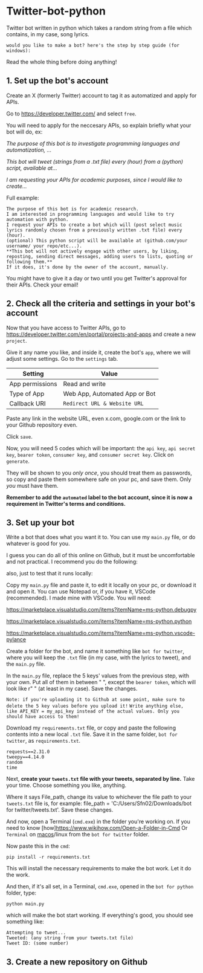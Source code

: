 # Twitter-bot-python
Twitter bot written in python which takes a random string from a file which contains, in my case, song lyrics.

`would you like to make a bot? here's the step by step guide (for windows):`

Read the whole thing before doing anything!

## 1. Set up the bot's account
Create an X (formerly Twitter) account to tag it as automatized and apply for APIs.

Go to https://developer.twitter.com/ and select `free`.

You will need to apply for the neccesary APIs, so explain briefly what your bot will do, ex:

_The purpose of this bot is to investigate programming languages and automatization, ..._

_This bot will tweet (strings from a .txt file) every (hour) from a (python) script, available at..._

_I am requesting your APIs for academic purposes, since I would like to create..._

Full example:

```
The purpose of this bot is for academic research.
I am interested in programming languages and would like to try automation with python.
I request your APIs to create a bot which will (post select music lyrics randomly chosen from a previously written .txt file) every (hour).
(optional) This python script will be available at (github.com/your username/ your repo/etc...).
**This bot will not actively engage with other users, by liking, reposting, sending direct messages, adding users to lists, quoting or following them.**
If it does, it's done by the owner of the account, manually.
```

You might have to give it a day or two until you get Twitter's approval for their APIs. Check your email!

## 2. Check all the criteria and settings in your bot's account

Now that you have access to Twitter APIs, go to https://developer.twitter.com/en/portal/projects-and-apps and create a new `project`.

Give it any name you like, and inside it, create the bot's `app`, where we will adjust some settings. Go to the `settings` tab.

| Setting | Value |
| --- | --- |
| App permissions | Read and write |
| Type of App | Web App, Automated App or Bot |
| Callback URI | `Redirect URL & Website URL` |

Paste any link in the website URL, even x.com, google.com or the link to your Github repository even.

Click `save`.

Now, you will need 5 codes which will be important: the `api key`, `api secret key`, `bearer token`, `consumer key`, and `consumer secret key`. Click on `generate`.

They will be shown to you _only once_, you should treat them as passwords, so copy and paste them somewhere safe on your pc, and save them. Only _you_ must have them.

**Remember to add the `automated` label to the bot account, since it is now a requirement in Twitter's terms and conditions.**

## 3. Set up your bot

Write a bot that does what you want it to. You can use my `main.py` file, or do whatever is good for you.

I guess you can do all of this online on Github, but it must be uncomfortable and not practical.
I recommend you do the following:

also, just to test that it runs locally:

Copy my `main.py` file and paste it, to edit it locally on your pc, or download it and open it. You can use Notepad or, if you have it, VSCode (recommended). I made mine with VSCode. You will need:

https://marketplace.visualstudio.com/items?itemName=ms-python.debugpy

https://marketplace.visualstudio.com/items?itemName=ms-python.python

https://marketplace.visualstudio.com/items?itemName=ms-python.vscode-pylance

Create a folder for the bot, and name it something like `bot for twitter`, where you will keep the `.txt` file (in my case, with the lyrics to tweet), and the `main.py` file.

In the `main.py` file, replace the 5 keys' values from the previous step, with your own. Put all of them in between " ", except the `bearer token`, which will look like r" " (at least in my case). Save the changes.

`Note: if you're uploading it to Github at some point, make sure to delete the 5 key values before you upload it!`
`Write anything else, like API_KEY = my_api_key instead of the actual values. Only you should have access to them!`

Download my `requirements.txt` file, or copy and paste the following contents into a new local `.txt` file. Save it in the same folder, `bot for twitter`, as `requirements.txt`.

```
requests==2.31.0
tweepy==4.14.0
random
time
```

Next, **create your `tweets.txt` file with your tweets, separated by line.** Take your time. Choose something you like, anything.

Where it says File_path, change its value to whichever the file path to your `tweets.txt` file is, for example:
file_path = 'C:/Users/Sfn02/Downloads/bot for twitter/tweets.txt'. Save these changes.

And now, open a Terminal (`cmd.exe`) in the folder you're working on. If you need to know [how]https://www.wikihow.com/Open-a-Folder-in-Cmd
Or `Terminal` on [macos](https://www.youtube.com/watch?v=aj9QWELAv9o)/linux from the `bot for twitter` folder.

Now paste this in the `cmd`:

```
pip install -r requirements.txt
```

This will install the necessary requirements to make the bot work. Let it do the work.

And then, if it's all set, in a Terminal, `cmd.exe`, opened in the `bot for python` folder, type:

```
python main.py
```

which will make the bot start working. If everything's good, you should see something like:

```
Attempting to tweet...
Tweeted: (any string from your tweets.txt file)
Tweet ID: (some number)
```












## 3. Create a new repository on Github
